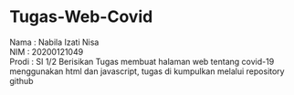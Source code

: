 # Tugas-Web-Covid
Nama : Nabila Izati Nisa  
NIM    : 20200121049  
Prodi  : SI 1/2
Berisikan Tugas membuat halaman web tentang covid-19 menggunakan html dan javascript, tugas di kumpulkan melalui repository github
